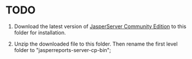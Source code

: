 TODO
=====

1. Download the latest version of [JasperServer Community Edition](https://community.jaspersoft.com/) to this folder for installation.

2. Unzip the downloaded file to this folder. Then rename the first level folder to "jasperreports-server-cp-bin";
